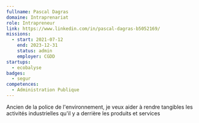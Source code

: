 ```yaml
---
fullname: Pascal Dagras
domaine: Intraprenariat
role: Intrapreneur
link: https://www.linkedin.com/in/pascal-dagras-b5052169/
missions:
  - start: 2021-07-12
    end: 2023-12-31
    status: admin
    employer: CGDD
startups:
  - ecobalyse
badges:
  - segur
competences:
  - Administration Publique
---
```

Ancien de la police de l'environnement, je veux aider à rendre tangibles les activités industrielles qu'il y a derrière les produits et services

